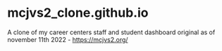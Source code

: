 # mcjvs2_clone.github.io
A clone of my career centers staff and student dashboard 
original as of november 11th 2022 - https://mcjvs2.org/
